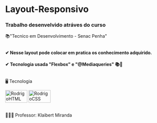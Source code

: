 # Layout-Responsivo
### Trabalho desenvelvido atráves do curso 

📚"Tecnico em Desenvolvimento - Senac Penha" 
##

#### ✔ Nesse layout pode colocar em pratica os conhecimento adquirido.
#### ✔ Tecnologia usada "Flexbox" e "@Mediaqueries" 📚📙

##

🖥 Tecnologia <br>
<div>
  <img align="center" alt="RodrigoHTML" height="40" width="70" src="https://cdn.jsdelivr.net/gh/devicons/devicon/icons/html5/html5-original.svg">
  <img align="center" alt="RodrigoCSS" height="40" width="70" src="https://cdn.jsdelivr.net/gh/devicons/devicon/icons/css3/css3-original.svg">
</div>
<br>

👨🏾‍🏫 Professor: Klaibert Miranda
